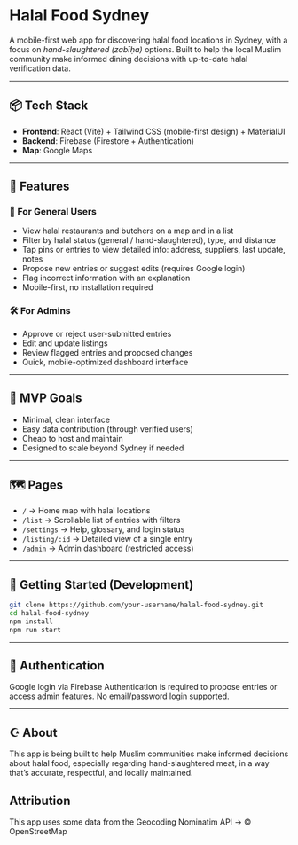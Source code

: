 # Halal Food Sydney

A mobile-first web app for discovering halal food locations in Sydney, with a focus on *hand-slaughtered (zabīḥa)* options. Built to help the local Muslim community make informed dining decisions with up-to-date halal verification data.

---

## 📦 Tech Stack

- **Frontend**: React (Vite) + Tailwind CSS (mobile-first design) + MaterialUI
- **Backend**: Firebase (Firestore + Authentication)
- **Map**: Google Maps

---

## 🌟 Features

### 🧍 For General Users
- View halal restaurants and butchers on a map and in a list
- Filter by halal status (general / hand-slaughtered), type, and distance
- Tap pins or entries to view detailed info: address, suppliers, last update, notes
- Propose new entries or suggest edits (requires Google login)
- Flag incorrect information with an explanation
- Mobile-first, no installation required

### 🛠️ For Admins
- Approve or reject user-submitted entries
- Edit and update listings
- Review flagged entries and proposed changes
- Quick, mobile-optimized dashboard interface

---

## 🚧 MVP Goals

- Minimal, clean interface
- Easy data contribution (through verified users)
- Cheap to host and maintain
- Designed to scale beyond Sydney if needed

---

## 🗺️ Pages

- `/` → Home map with halal locations
- `/list` → Scrollable list of entries with filters
- `/settings` → Help, glossary, and login status
- `/listing/:id` → Detailed view of a single entry
- `/admin` → Admin dashboard (restricted access)

---

## 🚀 Getting Started (Development)

```bash
git clone https://github.com/your-username/halal-food-sydney.git
cd halal-food-sydney
npm install
npm run start
```

---

## 🔐 Authentication

Google login via Firebase Authentication is required to propose entries or access admin features. No email/password login supported.

---

## ☪️ About

This app is being built to help Muslim communities make informed decisions about halal food, especially regarding hand-slaughtered meat, in a way that’s accurate, respectful, and locally maintained.

## Attribution

This app uses some data from the Geocoding Nominatim API -> © OpenStreetMap